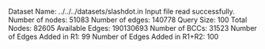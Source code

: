 Dataset Name: ../../../datasets/slashdot.in
Input file read successfully.
Number of nodes: 51083
Number of edges: 140778
Query Size: 100
Total Nodes: 82605
Available Edges: 190130693
Number of BCCs: 31523
Number of Edges Added in R1: 99
Number of Edges Added in R1+R2: 100
